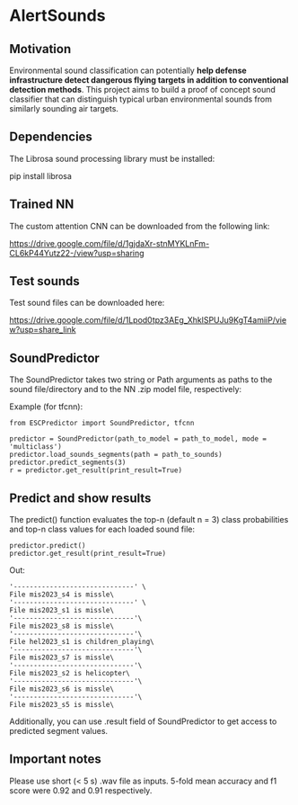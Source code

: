 # AlertSounds

## Motivation

Environmental sound classification can potentially __help defense infrastructure detect dangerous flying targets in addition to conventional detection methods__. This project aims to build a proof of concept sound classifier that can distinguish typical urban environmental sounds from similarly sounding air targets.

## Dependencies

The Librosa sound processing library must be installed:

pip install librosa

## Trained NN

The custom attention CNN can be downloaded from the following link:

https://drive.google.com/file/d/1gjdaXr-stnMYKLnFm-CL6kP44Yutz22-/view?usp=sharing

## Test sounds

Test sound files can be downloaded here:

https://drive.google.com/file/d/1Lpod0tpz3AEg_XhklSPUJu9KgT4amiiP/view?usp=share_link

## SoundPredictor

The SoundPredictor takes two string or Path arguments as paths to the sound file/directory and to the NN .zip model file, respectively:

Example (for tfcnn):
```
from ESCPredictor import SoundPredictor, tfcnn

predictor = SoundPredictor(path_to_model = path_to_model, mode = 'multiclass')
predictor.load_sounds_segments(path = path_to_sounds)
predictor.predict_segments(3)
r = predictor.get_result(print_result=True)

```

## Predict and show results

The predict() function evaluates the top-n (default n = 3) class probabilities and top-n class values for each loaded sound file:

```
predictor.predict()
predictor.get_result(print_result=True)
```

Out:
```
'------------------------------' \
File mis2023_s4 is missle\
'------------------------------' \
File mis2023_s1 is missle\
'------------------------------'\
File mis2023_s8 is missle\
'------------------------------'\
File hel2023_s1 is children_playing\
'------------------------------'\
File mis2023_s7 is missle\
'------------------------------'\
File mis2023_s2 is helicopter\
'------------------------------'\
File mis2023_s6 is missle\
'------------------------------'\
File mis2023_s5 is missle\

```

Additionally, you can use .result field of SoundPredictor to get access to predicted segment values.  

## Important notes

Please use short (< 5 s) .wav file as inputs. 5-fold mean accuracy and f1 score were 0.92 and 0.91 respectively.
